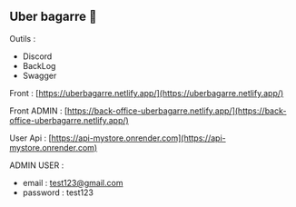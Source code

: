## Uber bagarre 💪

Outils : 
- Discord
- BackLog
- Swagger

Front : [https://uberbagarre.netlify.app/](https://uberbagarre.netlify.app/)

Front ADMIN : [https://back-office-uberbagarre.netlify.app/](https://back-office-uberbagarre.netlify.app/)

User Api : [https://api-mystore.onrender.com](https://api-mystore.onrender.com)

ADMIN USER :
 - email : test123@gmail.com
 - password : test123
